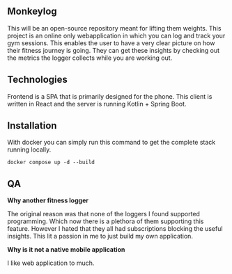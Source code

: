 ## Monkeylog

This will be an open-source repository meant for lifting them weights. This project is an online only webapplication in which you can log and track your gym sessions. This enables the user to have a very clear picture on how their fitness journey is going. They can get these insights by checking out the metrics the logger collects while you are working out.

## Technologies

Frontend is a SPA that is primarily designed for the phone. This client is written in React and the server is running Kotlin + Spring Boot.

## Installation

With docker you can simply run this command to get the complete stack running locally.

```
docker compose up -d --build
```

## QA

**Why another fitness logger**

The original reason was that none of the loggers I found supported programming. Which now there is a plethora of them supporting this feature. However I hated that they all had subscriptions blocking the useful insights. This lit a passion in me to just build my own application.

**Why is it not a native mobile application**

I like web application to much.
